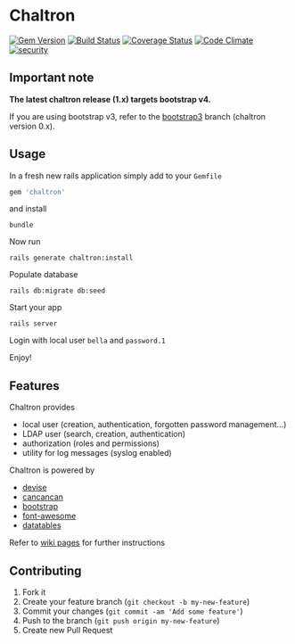 # Chaltron

[![Gem Version](https://badge.fury.io/rb/chaltron.svg)](http://badge.fury.io/rb/chaltron) [![Build Status](https://travis-ci.org/vicvega/chaltron.svg?branch=master)](http://travis-ci.org/vicvega/chaltron)
[![Coverage Status](https://coveralls.io/repos/vicvega/chaltron/badge.svg?branch=master&service=github)](https://coveralls.io/github/vicvega/chaltron?branch=master)
[![Code Climate](https://codeclimate.com/github/vicvega/chaltron/badges/gpa.svg)](https://codeclimate.com/github/vicvega/chaltron)
[![security](https://hakiri.io/github/vicvega/chaltron/master.svg)](https://hakiri.io/github/vicvega/chaltron/master)

## Important note

**The latest chaltron release (1.x) targets bootstrap v4.**

If you are using bootstrap v3, refer to the  [bootstrap3](https://github.com/vicvega/chaltron/tree/bootstrap3) branch (chaltron version 0.x).

## Usage

In a fresh new rails application simply add to your `Gemfile`
```ruby
gem 'chaltron'
```
and install
```
bundle
```
Now run
```
rails generate chaltron:install
```

Populate database
```
rails db:migrate db:seed
```

Start your app
```
rails server
```

Login with local user `bella` and `password.1`

Enjoy!

## Features

Chaltron provides
 * local user (creation, authentication, forgotten password management...)
 * LDAP user (search, creation, authentication)
 * authorization (roles and permissions)
 * utility for log messages (syslog enabled)

Chaltron is powered by

 * [devise](https://github.com/plataformatec/devise/)
 * [cancancan](https://github.com/CanCanCommunity/cancancan/)
 * [bootstrap](https://github.com/twbs/bootstrap-rubygem)
 * [font-awesome](https://github.com/FortAwesome/font-awesome-sass)
 * [datatables](https://github.com/mkhairi/jquery-datatables)

Refer to [wiki pages](https://github.com/vicvega/chaltron/wiki) for further instructions

## Contributing

1. Fork it
2. Create your feature branch (`git checkout -b my-new-feature`)
3. Commit your changes (`git commit -am 'Add some feature'`)
4. Push to the branch (`git push origin my-new-feature`)
5. Create new Pull Request
